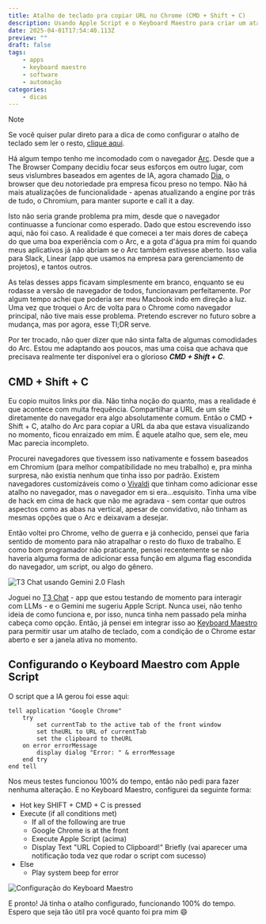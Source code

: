 ```yaml
---
title: Atalho de teclado pra copiar URL no Chrome (CMD + Shift + C)
description: Usando Apple Script e o Keyboard Maestro para criar um atalho de teclado customizado e copiar URLs mais rápido.
date: 2025-04-01T17:54:40.113Z
preview: ""
draft: false
tags:
    - apps
    - keyboard maestro
    - software
    - automação
categories:
    - dicas
---
```


>[!NOTE]
>Se você quiser pular direto para a dica de como configurar o atalho de teclado sem ler o resto, [clique aqui](#configurando-o-keyboard-maestro-com-apple-script).

Há algum tempo tenho me incomodado com o navegador [Arc](https://arc.net/). Desde que a The Browser Company decidiu focar seus esforços em outro lugar, com seus vislumbres baseados em agentes de IA, agora chamado [Dia](https://www.diabrowser.com/), o browser que deu notoriedade pra empresa ficou preso no tempo. Não há mais atualizações de funcionalidade - apenas atualizando a engine por trás de tudo, o Chromium, para manter suporte e call it a day.

Isto não seria grande problema pra mim, desde que o navegador continuasse a funcionar como esperado. Dado que estou escrevendo isso aqui, não foi caso. A realidade é que comecei a ter mais dores de cabeça do que uma boa experiência com o Arc, e a gota d'água pra mim foi quando meus aplicativos já não abriam se o Arc também estivesse aberto. Isso valia para Slack, Linear (app que usamos na empresa para gerenciamento de projetos), e tantos outros.

As telas desses apps ficavam simplesmente em branco, enquanto se eu rodasse a versão de navegador de todos, funcionavam perfeitamente. Por algum tempo achei que poderia ser meu Macbook indo em direção a luz. Uma vez que troquei o Arc de volta para o Chrome como navegador principal, não tive mais esse problema. Pretendo escrever no futuro sobre a mudança, mas por agora, esse Tl;DR serve.

Por ter trocado, não quer dizer que não sinta falta de algumas comodidades do Arc. Estou me adaptando aos poucos, mas uma coisa que achava que precisava realmente ter disponível era o glorioso *__CMD + Shift + C__*.

## CMD + Shift + C

Eu copio muitos links por dia. Não tinha noção do quanto, mas a realidade é que acontece com muita frequência. Compartilhar a URL de um site diretamente do navegador era algo absolutamente comum. Então o CMD + Shift + C, atalho do Arc para copiar a URL da aba que estava visualizando no momento, ficou enraizado em mim. É aquele atalho que, sem ele, meu Mac parecia incompleto.

Procurei navegadores que tivessem isso nativamente e fossem baseados em Chromium (para melhor compatibilidade no meu trabalho) e, pra minha surpresa, não existia nenhum que tinha isso por padrão. Existem navegadores customizáveis como o [Vivaldi](https://vivaldi.com/) que tinham como adicionar esse atalho no navegador, mas o navegador em si era...esquisito. Tinha uma vibe de hack em cima de hack que não me agradava - sem contar que outros aspectos como as abas na vertical, apesar de convidativo, não tinham as mesmas opções que o Arc e deixavam a desejar.

Então voltei pro Chrome, velho de guerra e já conhecido, pensei que faria sentido de momento para não atrapalhar o resto do fluxo de trabalho. E como bom programador não praticante, pensei recentemente se não haveria alguma forma de adicionar essa função em alguma flag escondida do navegador, um script, ou algo do gênero.

![T3 Chat usando Gemini 2.0 Flash](/assets/img/posts/image.png)

Joguei no [T3 Chat](http://t3.chat/) - app que estou testando de momento para interagir com LLMs - e o Gemini me sugeriu Apple Script. Nunca usei, não tenho ideia de como funciona e, por isso, nunca tinha nem passado pela minha cabeça como opção. Então, já pensei em integrar isso ao [Keyboard Maestro](https://www.keyboardmaestro.com/main/) para permitir usar um atalho de teclado, com a condição de o Chrome estar aberto e ser a janela ativa no momento.

## Configurando o Keyboard Maestro com Apple Script

O script que a IA gerou foi esse aqui:

```applescript
tell application "Google Chrome"
    try
        set currentTab to the active tab of the front window
        set theURL to URL of currentTab
        set the clipboard to theURL
    on error errorMessage
        display dialog "Error: " & errorMessage
    end try
end tell
```

Nos meus testes funcionou 100% do tempo, então não pedi para fazer nenhuma alteração. E no Keyboard Maestro, configurei da seguinte forma:

- Hot key SHIFT + CMD + C is pressed
- Execute (if all conditions met)
    - If all of the following are true
    - Google Chrome is at the front
    - Execute Apple Script (acima)
    - Display Text "URL Copied to Clipboard!" Briefly (vai aparecer uma notificação toda vez que rodar o script com sucesso)
- Else
    - Play system beep for error

![Configuração do Keyboard Maestro](/assets/img/posts/image-1.png)

E pronto! Já tinha o atalho configurado, funcionando 100% do tempo. Espero que seja tão útil pra você quanto foi pra mim 😄
